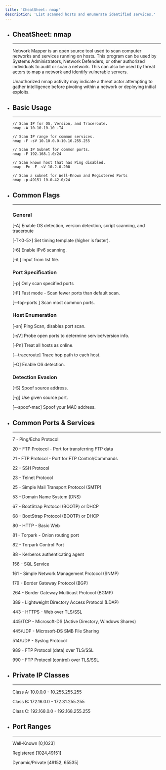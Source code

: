 ```yaml
---
title: 'CheatSheet: nmap'
description: 'List scanned hosts and enumerate identified services.'
---
```

- ## CheatSheet: nmap
	---
    Network Mapper is an open source tool used to scan computer networks and services running on hosts. This program can be used by Systems Administrators, Network Defenders, or other authorized individuals to audit or scan a network. This can also be used by threat actors to map a network and identify vulnerable servers.

    Unauthorized nmap activity may indicate a threat actor attempting to gather intelligence before pivoting within a network or deploying initial exploits.

- ## Basic Usage
	---
	```
    // Scan IP for OS, Version, and Traceroute.
    nmap -A 10.10.10.10 -T4
    
    // Scan IP range for common services.
    nmap -F -sV 10.10.0.0-10.10.255.255
    
    // Scan IP Subnet for common ports.
    nmap -F 192.168.1.0/24

    // Scan known host that has Ping disabled.
    nmap -Pn -F -sV 10.2.0.200

    // Scan a subnet for Well-Known and Registered Ports
    nmap -p-49151 10.0.42.0/24
	```

- ## Common Flags
	---
    ### General

    [-A] Enable OS detection, version detection, script scanning, and traceroute

    [-T<0-5>] Set timing template (higher is faster).
    
    [-6] Enable IPv6 scanning.
    
    [-iL] Input from list file.
        
    ### Port Specification

    [-p] Only scan specified ports
    
    [-F] Fast mode - Scan fewer ports than default scan.

    [--top-ports <number>] Scan <number> most common ports.

    ### Host Enumeration
    
    [-sn] Ping Scan, disables port scan.
    
    [-sV] Probe open ports to determine service/version info.
    
    [-Pn] Treat all hosts as online.
    
    [--traceroute] Trace hop path to each host.
    
    [-O] Enable OS detection.

    ### Detection Evasion
    
    [-S] Spoof source address.
    
    [-g] Use given source port.

    [--spoof-mac] Spoof your MAC address.

- ## Common Ports & Services
    ---
    7 - Ping/Echo Protocol
    
    20 - FTP Protocol - Port for transferring FTP data
    
    21 - FTP Protocol - Port for FTP Control/Commands
    
    22 - SSH Protocol
    
    23 - Telnet Protocol
    
    25 - Simple Mail Transport Protocol (SMTP)
    
    53 - Domain Name System (DNS)
    
    67 - BootStrap Protocol (BOOTP) or DHCP
    
    68 - BootStrap Protocol (BOOTP) or DHCP
    
    80 - HTTP - Basic Web
    
    81 - Torpark - Onion routing port
    
    82 - Torpark Control Port
    
    88 - Kerberos authenticating agent
    
    156 - SQL Service
    
    161 - Simple Network Management Protocol (SNMP)
    
    179 - Border Gateway Protocol (BGP)
    
    264 - Border Gateway Multicast Protocol (BGMP)
    
    389 - Lightweight Directory Access Protocol (LDAP)
    
    443 - HTTPS - Web over TLS/SSL
    
    445/TCP - Microsoft-DS (Active Directory, Windows Shares)
    
    445/UDP - Microsoft-DS SMB File Sharing
    
    514/UDP - Syslog Protocol
    
    989 - FTP Protocol (data) over TLS/SSL
    
    990 - FTP Protocol (control) over TLS/SSL

- ## Private IP Classes
	---
    
    Class A: 10.0.0.0 - 10.255.255.255
    
    Class B: 172.16.0.0 - 172.31.255.255
    
    Class C: 192.168.0.0 - 192.168.255.255
    
- ## Port Ranges
	---
    
    Well-Known [0,1023]

    Registered [1024,49151]

    Dynamic/Private [49152, 65535]
